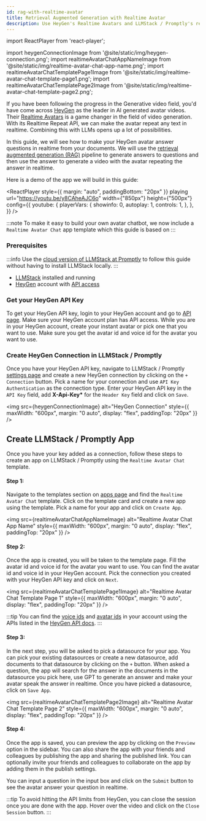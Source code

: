```yaml
---
id: rag-with-realtime-avatar
title: Retrieval Augmented Generation with Realtime Avatar
description: Use HeyGen's Realtime Avatars and LLMStack / Promptly's retrieval augmented generation (RAG) to generate videos with your avatar repeating the answer in realtime.
---
```


import ReactPlayer from 'react-player';

import heygenConnectionImage from '@site/static/img/heygen-connection.png';
import realtimeAvatarChatAppNameImage from '@site/static/img/realtime-avatar-chat-app-name.png';
import realtimeAvatarChatTemplatePage1Image from '@site/static/img/realtime-avatar-chat-template-page1.png';
import realtimeAvatarChatTemplatePage2Image from '@site/static/img/realtime-avatar-chat-template-page2.png';

If you have been following the progress in the Generative video field, you'd have come across [HeyGen](https://www.heygen.com/) as the leader in AI generated avatar videos. Their [Realtime Avatars](https://www.heygen.com/article/unleashing-the-power-of-realtime-avatars) is a game changer in the field of video generation. With its Realtime Repeat API, we can make the avatar repeat any text in realtime. Combining this with LLMs opens up a lot of possibilities.

In this guide, we will see how to make your HeyGen avatar answer questions in realtime from your documents. We will use the [retrieval augmented generation (RAG)](/blog/retrieval-augmented-generation) pipeline to generate answers to questions and then use the answer to generate a video with the avatar repeating the answer in realtime.

Here is a demo of the app we will build in this guide:

<ReactPlayer
style={{ margin: "auto", paddingBottom: "20px" }}
playing
url="https://youtu.be/y8CAheAJC6o"
width={"850px"}
height={"500px"}
config={{
        youtube: {
          playerVars: {
            showinfo: 0,
            autoplay: 1,
            controls: 1,
          },
        },
      }}
/>

:::note
To make it easy to build your own avatar chatbot, we now include a `Realtime Avatar Chat` app template which this guide is based on
:::

### Prerequisites

:::info
Use the [cloud version of LLMStack at Promptly](https://trypromptly.com) to follow this guide without having to install LLMStack locally.
:::

- [LLMStack](/docs/getting-started/installation) installed and running
- [HeyGen](https://heygen.com) account with [API access](https://docs.heygen.com/docs/quick-start)

### Get your HeyGen API Key

To get your HeyGen API key, login to your HeyGen account and go to [API page](https://app.heygen.com/settings?nav=API). Make sure your HeyGen account plan has API access. While you are in your HeyGen account, create your instant avatar or pick one that you want to use. Make sure you get the avatar id and voice id for the avatar you want to use.

### Create HeyGen Connection in LLMStack / Promptly

Once you have your HeyGen API key, navigate to LLMStack / Promptly [settings page](https://trypromptly.com/settings) and create a new HeyGen connection by clicking on the `+ Connection` button. Pick a name for your connection and use `API Key Authentication` as the connection type. Enter your HeyGen API key in the `API Key` field, add <b>X-Api-Key\*</b> for the `Header Key` field and click on `Save`.

<img src={heygenConnectionImage} alt="HeyGen Connection" style={{ maxWidth: "600px", margin: "0 auto", display: "flex", paddingTop: "20px" }} />

## Create LLMStack / Promptly App

Once you have your key added as a connection, follow these steps to create an app on LLMStack / Promptly using the `Realtime Avatar Chat` template.

#### Step 1:

Navigate to the templates section on [apps page](https://trypromptly.com/apps) and find the `Realtime Avatar Chat` template. Click on the template card and create a new app using the template. Pick a name for your app and click on `Create App`.

<img src={realtimeAvatarChatAppNameImage} alt="Realtime Avatar Chat App Name" style={{ maxWidth: "600px", margin: "0 auto", display: "flex", paddingTop: "20px" }} />

#### Step 2:

Once the app is created, you will be taken to the template page. Fill the avatar id and voice id for the avatar you want to use. You can find the avatar id and voice id in your HeyGen account. Pick the connection you created with your HeyGen API key and click on `Next`.

<img src={realtimeAvatarChatTemplatePage1Image} alt="Realtime Avatar Chat Template Page 1" style={{ maxWidth: "600px", margin: "0 auto", display: "flex", paddingTop: "20px" }} />

:::tip
You can find the [voice ids](https://docs.heygen.com/reference/list-voices-v2) and [avatar ids](https://docs.heygen.com/reference/list-avatars-v2) in your account using the APIs listed in the [HeyGen API docs](https://docs.heygen.com/docs/quick-start).
:::

#### Step 3:

In the next step, you will be asked to pick a datasource for your app. You can pick your existing datasources or create a new datasource, add documents to that datasource by clicking on the `+` button. When asked a question, the app will search for the answer in the documents in the datasource you pick here, use GPT to generate an answer and make your avatar speak the answer in realtime. Once you have picked a datasource, click on `Save App`.

<img src={realtimeAvatarChatTemplatePage2Image} alt="Realtime Avatar Chat Template Page 2" style={{ maxWidth: "600px", margin: "0 auto", display: "flex", paddingTop: "20px" }} />

#### Step 4:

Once the app is saved, you can preview the app by clicking on the `Preview` option in the sidebar. You can also share the app with your friends and colleagues by publishing the app and sharing the published link. You can optionally invite your friends and colleagues to collaborate on the app by adding them in the publish settings.

You can input a question in the input box and click on the `Submit` button to see the avatar answer your question in realtime.

:::tip
To avoid hitting the API limits from HeyGen, you can close the session once you are done with the app. Hover over the video and click on the `Close Session` button.
:::
